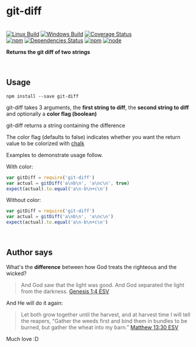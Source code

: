 # git-diff

<br>[![Linux Build](https://img.shields.io/travis/danday74/git-diff/master.svg?label=linux)](https://travis-ci.org/danday74/git-diff)
[![Windows Build](https://img.shields.io/appveyor/ci/danday74/git-diff/master.svg?label=windows)](https://ci.appveyor.com/project/danday74/git-diff)
[![Coverage Status](https://coveralls.io/repos/github/danday74/git-diff/badge.svg)](https://coveralls.io/github/danday74/git-diff)
<br>[![npm](https://img.shields.io/npm/v/git-diff.svg)](https://www.npmjs.com/package/git-diff)
[![Dependencies Status](https://david-dm.org/danday74/git-diff/status.svg)](https://david-dm.org/danday74/git-diff)
[![npm](https://img.shields.io/npm/dm/git-diff.svg)](https://www.npmjs.com/package/git-diff)
[![node](https://img.shields.io/node/v/git-diff.svg)](https://www.npmjs.com/package/git-diff)

**Returns the git diff of two strings**



<br>

## Usage

`npm install --save git-diff`

git-diff takes 3 arguments, the **first string to diff**, the **second string to diff** and optionally a **color flag (boolean)**

git-diff returns a string containing the difference
 
The color flag (defaults to false) indicates whether you want the return value to be colorized with [chalk](https://www.npmjs.com/package/chalk)

Examples to demonstrate usage follow.
 
With color:

```javascript 1.5
var gitDiff = require('git-diff')
var actual = gitDiff('a\nb\n', 'a\nc\n', true)
expect(actual).to.equal('a\n-b\n+c\n')
```

Without color:

```javascript 1.5
var gitDiff = require('git-diff')
var actual = gitDiff('a\nb\n', 'a\nc\n')
expect(actual).to.equal('a\n-b\n+c\n')
```



<br>

## Author says

What's the **difference** between how God treats the righteous and the wicked?

> And God saw that the light was good. And God separated the light from the darkness. [Genesis 1:4 ESV](https://www.biblegateway.com/passage/?search=Genesis+1%3A4&version=ESV)

And He will do it again:

> Let both grow together until the harvest, and at harvest time I will tell the reapers, “Gather the weeds first and bind them in bundles to be burned, but gather the wheat into my barn.” [Matthew 13:30 ESV](https://www.biblegateway.com/passage/?search=matthew+13%3A30&version=ESV)

Much love :D

<br><br><br><br><br>
